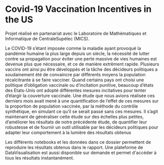 # Covid-19 Vaccination Incentives in the US
Projet réalisé en partenariat avec le Laboratoire de Mathématiques et Informatique de CentraleSupélec (MICS).

Le COVID-19 s’étant imposée comme la maladie ayant provoqué la pandémie humaine la plus large depuis un siècle, la nécessité de lutter contre sa propagation pour éviter une perte massive de vies humaines est devenue plus que nécessaire, et ce de manière extrêment rapide. Plusieurs vaccins ont ainsi pu être développés et la tâche des décideurs politiques a soudainement été de convaincre par différents moyens la population récalcitrante à se faire vacciner. Quand certains pays ont choisi une politique d’obligation vaccinale ou d’incitation punitive, beaucoup d’états des Etats-Unis ont adopté différentes mesures incitatives pour tenter d’élargir la couverture vaccinale. Une étude que nous avions réalisée ces derniers mois avait mené à une quantification de l’effet de ces mesures sur la proportion de population vaccinée, par la méthode du contrôle synthétique, en simulant ce qu’il se serait passé sans ces mesures. Il s’agit maintenant de généraliser cette étude sur des échelles plus petites, d’améliorer les résultats de notre précédente étude, de quantifier leur robustesse et de fournir un outil utilisable par les décideurs politiques pour adapter leur comportement à la lumière des résultats obtenus

Les différents notebooks et les données dans ce dossier permettent de reproduire les résultats obtenus dans le rapport. Une plateforme de DataVisualisation est aussi disponible sur demande et permet d'accéder à tous les résultats instantanément.

